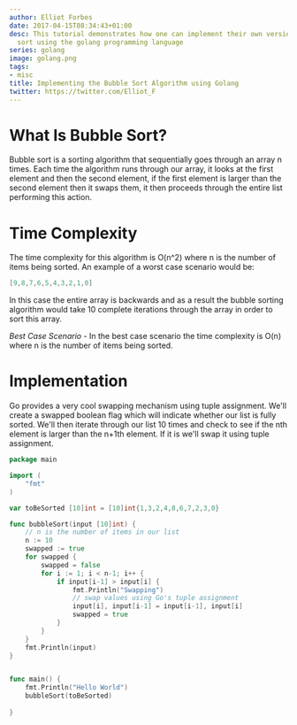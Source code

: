 ```yaml
---
author: Elliot Forbes
date: 2017-04-15T08:34:43+01:00
desc: This tutorial demonstrates how one can implement their own version of bubble
  sort using the golang programming language
series: golang
image: golang.png
tags:
- misc
title: Implementing the Bubble Sort Algorithm using Golang
twitter: https://twitter.com/Elliot_F
---
```


# What Is Bubble Sort?

Bubble sort is a sorting algorithm that sequentially goes through an array n times. Each time the algorithm runs through our array, it looks at the first element and then the second element, if the first element is larger than the second element then it swaps them, it then proceeds through the entire list performing this action.

# Time Complexity

The time complexity for this algorithm is O(n^2) where n is the number of items being sorted. An example of a worst case scenario would be:

```go
[9,8,7,6,5,4,3,2,1,0]
```

In this case the entire array is backwards and as a result the bubble sorting algorithm would take 10 complete iterations through the array in order to sort this array.

*Best Case Scenario* - In the best case scenario the time complexity is O(n) where n is the number of items being sorted.

# Implementation

Go provides a very cool swapping mechanism using tuple assignment. We'll create a swapped boolean flag which will indicate whether our list is fully sorted. We'll then iterate through our list 10 times and check to see if the nth element is larger than the n+1th element. If it is we'll swap it using tuple assignment.

```go
package main

import (
    "fmt"
)

var toBeSorted [10]int = [10]int{1,3,2,4,8,6,7,2,3,0}

func bubbleSort(input [10]int) {
    // n is the number of items in our list
    n := 10
    swapped := true
    for swapped {
        swapped = false
        for i := 1; i < n-1; i++ {
            if input[i-1] > input[i] {
                fmt.Println("Swapping")
                // swap values using Go's tuple assignment
                input[i], input[i-1] = input[i-1], input[i]
                swapped = true
            }
        }
    }
    fmt.Println(input)
}


func main() {
    fmt.Println("Hello World")
    bubbleSort(toBeSorted)
    
}
```